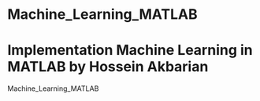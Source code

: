# Machine_Learning_MATLAB

# Implementation Machine Learning in MATLAB by Hossein Akbarian
Machine_Learning_MATLAB
